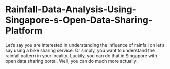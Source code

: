 # Rainfall-Data-Analysis-Using-Singapore-s-Open-Data-Sharing-Platform
Let’s say you are interested in understanding the influence of rainfall on let’s say using a bike sharing service. Or simply, you want to understand the rainfall pattern in your locality.  Luckily, you can do that in Singapore with open data sharing portal. Well, you can do much more actually.
